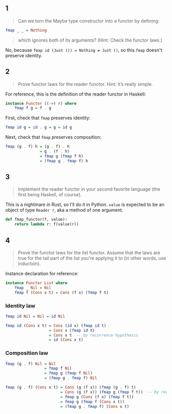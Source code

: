 ## 1

> Can we turn the Maybe type constructor into a functor by defining:

```haskell
fmap _ _ = Nothing
```

> which ignores both of its arguments? (Hint: Check the functor laws.)

No, because `fmap id (Just ()) = Nothing ≠ Just ()`, so this `fmap` doesn't preserve identity.
    
## 2

> Prove functor laws for the reader functor. Hint: it’s really simple.

For reference, this is the definition of the reader functor in Haskell:

```haskell
instance Functor ((->) r) where
    fmap f g = f . g
```

First, check that `fmap` preserves identity:

```haskell
fmap id g = id . g = g = id g
```

Next, check that `fmap` preserves composition:

```haskell
fmap (g . f) h = (g . f) . h
               = g . (f . h)
               = fmap g (fmap f h)
               = (fmap g . fmap f) h
```

## 3

> Implement the reader functor in your second favorite language (the first being Haskell, of course).

This is a nightmare in Rust, so I'll do it in Python. `value` is expected to be an object of type `Reader r`, aka a method of one argument.

```python
def fmap_functor(f, value):
    return lambda r: f(value(r))
```

## 4

> Prove the functor laws for the list functor. Assume that the laws are true for the tail part of the list you’re applying it to (in other words, use induction).

Instance declaration for reference:

```haskell
instance Functor List where
    fmap _ Nil = Nil
    fmap f (Cons x t) = Cons (f x) (fmap f t)
```

### Identity law

```haskell
fmap id Nil = Nil = id Nil

fmap id (Cons x t) = Cons (id x) (fmap id t)
                   = Cons x (fmap id t)
                   = Cons x t  -- by recurrence hypothesis
                   = id (Cons x t)
```

### Composition law

```haskell
fmap (g . f) Nil = Nil
                 = fmap f Nil
                 = fmap g (fmap f Nil)
                 = (fmap g . fmap f) Nil

fmap (g . f) (Cons x t) = Cons (g (f x)) (fmap (g . f) t)
                        = Cons (g (f x)) (fmap g (fmap f t))  -- by recurrence hypothesis
                        = fmap g (Cons (f x) (fmap f t))
                        = fmap g (fmap f (Cons x t))
                        = (fmap g . fmap f) (Cons x t)
```
